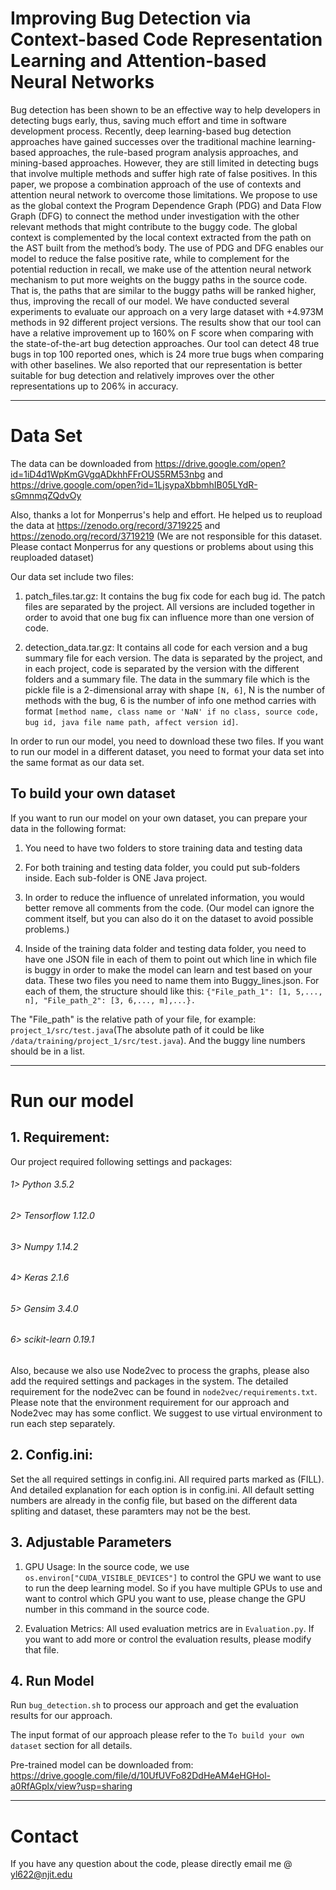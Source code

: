 # Improving Bug Detection via Context-based Code Representation Learning and Attention-based Neural Networks

Bug detection has been shown to be an effective way to help developers in detecting bugs early, thus, saving
much effort and time in software development process. Recently, deep learning-based bug detection approaches
have gained successes over the traditional machine learning-based approaches, the rule-based program analysis
approaches, and mining-based approaches. However, they are still limited in detecting bugs that involve
multiple methods and suffer high rate of false positives. In this paper, we propose a combination approach of
the use of contexts and attention neural network to overcome those limitations. We propose to use as the
global context the Program Dependence Graph (PDG) and Data Flow Graph (DFG) to connect the method
under investigation with the other relevant methods that might contribute to the buggy code. The global
context is complemented by the local context extracted from the path on the AST built from the method’s
body. The use of PDG and DFG enables our model to reduce the false positive rate, while to complement
for the potential reduction in recall, we make use of the attention neural network mechanism to put more
weights on the buggy paths in the source code. That is, the paths that are similar to the buggy paths will be
ranked higher, thus, improving the recall of our model. We have conducted several experiments to evaluate
our approach on a very large dataset with +4.973M methods in 92 different project versions. The results show
that our tool can have a relative improvement up to 160% on F score when comparing with the state-of-the-art
bug detection approaches. Our tool can detect 48 true bugs in top 100 reported ones, which is 24 more true
bugs when comparing with other baselines. We also reported that our representation is better suitable for bug
detection and relatively improves over the other representations up to 206% in accuracy.

----------
# Data Set

The data can be downloaded from https://drive.google.com/open?id=1iD4d1WpKmGVgqADkhhFFrOUS5RM53nbg and https://drive.google.com/open?id=1LjsypaXbbmhIB05LYdR-sGmnmqZQdvOy

Also, thanks a lot for Monperrus's help and effort. He helped us to reupload the data at https://zenodo.org/record/3719225 and https://zenodo.org/record/3719219 (We are not responsible for this dataset. Please contact Monperrus for any questions or problems about using this reuploaded dataset)

Our data set include two files:

1. patch_files.tar.gz: It contains the bug fix code for each bug id. The patch files are separated by the project. All versions are included together in order to avoid that one bug fix can influence more than one version of code. 

2. detection_data.tar.gz: It contains all code for each version and a bug summary file for each version. The data is separated by the project, and in each project, code is separated by the version with the different folders and a summary file. The data in the summary file which is the pickle file is a 2-dimensional array with shape ``[N, 6]``, N is the number of methods with the bug, 6 is the number of info one method carries with format ``[method name, class name or 'NaN' if no class, source code, bug id, java file name path, affect version id]``.

In order to run our model, you need to download these two files. If you want to run our model in a different dataset, you need to format your data set into the same format as our data set. 

## To build your own dataset

If you want to run our model on your own dataset, you can prepare your data in the following format:

1. You need to have two folders to store training data and testing data

2. For both training and testing data folder, you could put sub-folders inside. Each sub-folder is ONE Java project.

3. In order to reduce the influence of unrelated information, you would better remove all comments from the code. (Our model can ignore the comment itself, but you can also do it on the dataset to avoid possible problems.)

4. Inside of the training data folder and testing data folder, you need to have one JSON file in each of them to point out which line in which file is buggy in order to make the model can learn and test based on your data. These two files you need to name them into Buggy_lines.json. For each of them, the structure should like this: 
`{"File_path_1": [1, 5,..., n], "File_path_2": [3, 6,..., m],...}. `

The "File_path" is the relative path of your file, for example: ``project_1/src/test.java``(The absolute path of it could be like ``/data/training/project_1/src/test.java``). 
And the buggy line numbers should be in a list.

----------

# Run our model

## 1. Requirement:

Our project required following settings and packages:

###### 1> Python 3.5.2
###### 2> Tensorflow 1.12.0
###### 3> Numpy 1.14.2
###### 4> Keras 2.1.6
###### 5> Gensim 3.4.0
###### 6> scikit-learn 0.19.1

Also, because we also use Node2vec to process the graphs, please also add the required settings and packages in the system. The detailed requirement for the node2vec can be found in ``node2vec/requirements.txt``. Please note that the environment requirement for our approach and Node2vec may has some conflict. We suggest to use virtual environment to run each step separately.

## 2. Config.ini:

Set the all required settings in config.ini. All required parts marked as (FILL). And detailed explanation for each option is in config.ini. All default setting numbers are already in the config file, but based on the different data spliting and dataset, these paramters may not be the best.

## 3. Adjustable Parameters

1. GPU Usage: In the source code, we use ``os.environ["CUDA_VISIBLE_DEVICES"]`` to control the GPU we want to use to run the deep learning model. So if you have multiple GPUs to use and want to control which GPU you want to use, please change the GPU number in this command in the source code.

2. Evaluation Metrics: All used evaluation metrics are in ``Evaluation.py``. If you want to add more or control the evaluation results, please modify that file.

## 4. Run Model

Run ``bug_detection.sh`` to process our approach and get the evaluation results for our approach.

The input format of our approach please refer to the ``To build your own dataset`` section for all details.

Pre-trained model can be downloaded from: https://drive.google.com/file/d/10UfUVFo82DdHeAM4eHGHol-a0RfAGplx/view?usp=sharing

----------
# Contact

If you have any question about the code, please directly email me @ yl622@njit.edu
